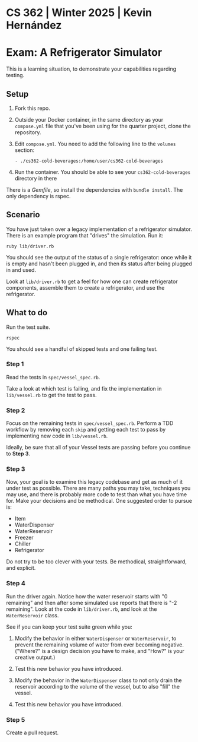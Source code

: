 # CS 362 | Winter 2025 | Kevin Hernández
# Exam: A Refrigerator Simulator

This is a learning situation, to demonstrate your capabilities regarding
testing.

## Setup

1. Fork this repo.

2. Outside your Docker container, in the same directory as your
   `compose.yml` file that you've been using for the quarter project,
   clone the repository.

3. Edit `compose.yml`. You need to add the following line to the
   `volumes` section:

   ```
   - ./cs362-cold-beverages:/home/user/cs362-cold-beverages
   ```

4. Run the container. You should be able to see your
   `cs362-cold-beverages` directory in there

There is a _Gemfile_, so install the dependencies with `bundle install`.
The only dependency is rspec.

## Scenario

You have just taken over a legacy implementation of a refrigerator
simulator. There is an example program that "drives" the simulation. Run
it:

```
ruby lib/driver.rb
```

You should see the output of the status of a single refrigerator: once
while it is empty and hasn't been plugged in, and then its status after
being plugged in and used.

Look at `lib/driver.rb` to get a feel for how one can create
refrigerator components, assemble them to create a refrigerator, and use
the refrigerator.

## What to do

Run the test suite.

```
rspec
```

You should see a handful of skipped tests and one failing test.

### Step 1

Read the tests in `spec/vessel_spec.rb`.

Take a look at which test is failing, and fix the implementation in
`lib/vessel.rb` to get the test to pass.

### Step 2

Focus on the remaining tests in `spec/vessel_spec.rb`. Perform a TDD
workflow by removing each `skip` and getting each test to pass by
implementing new code in `lib/vessel.rb`.

Ideally, be sure that all of your Vessel tests are passing before you
continue to **Step 3**.

### Step 3

Now, your goal is to examine this legacy codebase and get as much of it
under test as possible. There are many paths you may take, techniques
you may use, and there is probably more code to test than what you have
time for. Make your decisions and be methodical. One suggested order to
pursue is:

- Item
- WaterDispenser
- WaterReservoir
- Freezer
- Chiller
- Refrigerator

Do not try to be too clever with your tests. Be methodical,
straightforward, and explicit.

### Step 4

Run the driver again. Notice how the water reservoir starts with "0
remaining" and then after some simulated use reports that there is "-2
remaining". Look at the code in `lib/driver.rb`, and look at the
`WaterReservoir` class.

See if you can keep your test suite green while you:

1. Modify the behavior in either `WaterDispenser` or `WaterReservoir`,
   to prevent the remaining volume of water from ever becoming negative.
   ("Where?" is a design decision you have to make, and "How?" is your
   creative output.)

2. Test this new behavior you have introduced.

3. Modify the behavior in the `WaterDispenser` class to not only drain
   the reservoir according to the volume of the vessel, but to also
   "fill" the vessel.

4. Test this new behavior you have introduced.

### Step 5

Create a pull request.

